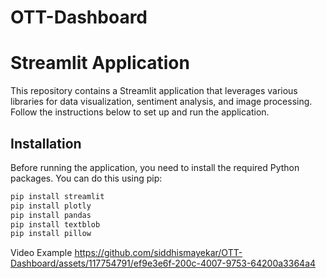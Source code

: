# OTT-Dashboard
# Streamlit Application

This repository contains a Streamlit application that leverages various libraries for data visualization, sentiment analysis, and image processing. Follow the instructions below to set up and run the application.

## Installation

Before running the application, you need to install the required Python packages. You can do this using pip:

```bash
pip install streamlit
pip install plotly
pip install pandas
pip install textblob
pip install pillow
```
Video Example
https://github.com/siddhismayekar/OTT-Dashboard/assets/117754791/ef9e3e6f-200c-4007-9753-64200a3364a4
